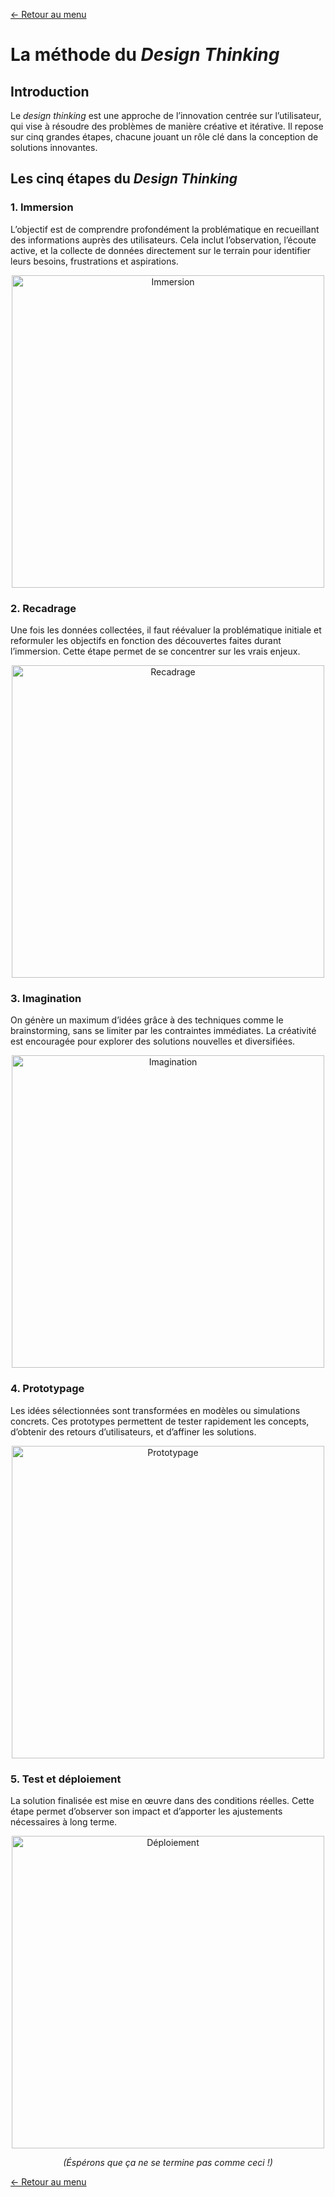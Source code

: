 [← Retour au menu](README.md)

# La méthode du _Design Thinking_

## Introduction

Le _design thinking_ est une approche de l’innovation centrée sur l’utilisateur, qui vise à résoudre des problèmes de manière créative et itérative. Il repose sur cinq grandes étapes, chacune jouant un rôle clé dans la conception de solutions innovantes.

## Les cinq étapes du _Design Thinking_

### 1. Immersion

L’objectif est de comprendre profondément la problématique en recueillant des informations auprès des utilisateurs. Cela inclut l’observation, l’écoute active, et la collecte de données directement sur le terrain pour identifier leurs besoins, frustrations et aspirations.

<p align="center">
<img src="https://media4.giphy.com/media/v1.Y2lkPTc5MGI3NjExMWFydWJ1ZzFzb2VyNzZpYWw2bmx6Mzh0YXFhYzBxaDg4b2F5M2tqYyZlcD12MV9pbnRlcm5hbF9naWZfYnlfaWQmY3Q9Zw/ZEVkwV6lBiQRsRS5ll/giphy.webp" width="500px" alt="Immersion">
</p>

### 2. Recadrage

Une fois les données collectées, il faut réévaluer la problématique initiale et reformuler les objectifs en fonction des découvertes faites durant l’immersion. Cette étape permet de se concentrer sur les vrais enjeux.

<p align="center">
<img src="https://media2.giphy.com/media/v1.Y2lkPTc5MGI3NjExOXlxcHUzMzF5OGRjMTlpOGVnbnJwenUxNXk1aXZ4eHoxaGYzeWk1NiZlcD12MV9pbnRlcm5hbF9naWZfYnlfaWQmY3Q9Zw/swV1xSsRyPQk3NKIYi/giphy.webp" width="500px" alt="Recadrage">
</p>

### 3. Imagination

On génère un maximum d’idées grâce à des techniques comme le brainstorming, sans se limiter par les contraintes immédiates. La créativité est encouragée pour explorer des solutions nouvelles et diversifiées.

<p align="center">
<img src="https://media3.giphy.com/media/v1.Y2lkPTc5MGI3NjExOHB0dXNjY2kxZ2MyemNleW54YzdibXRza3doZjI1bzlmYW1rejRpMyZlcD12MV9pbnRlcm5hbF9naWZfYnlfaWQmY3Q9Zw/VbEuHLBUPQm55MyqJg/giphy.webp" width="500px" alt="Imagination">
</p>

### 4. Prototypage

Les idées sélectionnées sont transformées en modèles ou simulations concrets. Ces prototypes permettent de tester rapidement les concepts, d’obtenir des retours d’utilisateurs, et d’affiner les solutions.

<p align="center">
<img src="https://media4.giphy.com/media/v1.Y2lkPTc5MGI3NjExanJndWQxNHVyMDRhcWRsNW56ZmQ4Y3QwM2hwb3psYjk4Z2FrdmZtMSZlcD12MV9pbnRlcm5hbF9naWZfYnlfaWQmY3Q9Zw/v8ysebDNM6jRnlBw8u/200.webp" width="500px" alt="Prototypage">
</p>

### 5. Test et déploiement

La solution finalisée est mise en œuvre dans des conditions réelles. Cette étape permet d’observer son impact et d’apporter les ajustements nécessaires à long terme.

<p align="center">
<img src="https://media1.giphy.com/media/v1.Y2lkPTc5MGI3NjExaTNsdTVqNXFpM2Z3YnU0b3F2bnpsamo2dTQ5ejNtNHRrYmF5MTdlbiZlcD12MV9pbnRlcm5hbF9naWZfYnlfaWQmY3Q9Zw/Euf3lDxvz0NVyvkAYe/giphy.webp" width="500px" alt="Déploiement">
</p>

<p align="center" style="font-style: italic;">
(Éspérons que ça ne se termine pas comme ceci !)
</p>

[← Retour au menu](README.md)
